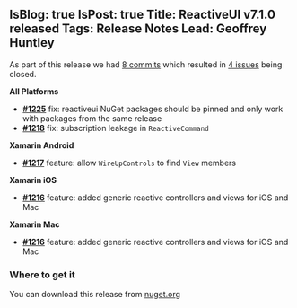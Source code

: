 IsBlog: true
IsPost: true
Title: ReactiveUI v7.1.0 released
Tags: Release Notes
Lead: Geoffrey Huntley
---

<!--excerpt-->

As part of this release we had [8 commits](https://github.com/reactiveui/reactiveui/compare/7.0.0...7.1.0) which resulted in [4 issues](https://github.com/reactiveui/ReactiveUI/issues?milestone=5&state=closed) being closed.

**All Platforms**
- [**#1225**](https://github.com/reactiveui/ReactiveUI/pull/1225)  fix: reactiveui NuGet packages should be pinned and only work with packages from the same release
- [**#1218**](https://github.com/reactiveui/ReactiveUI/pull/1218) fix: subscription leakage in `ReactiveCommand`

**Xamarin Android**
- [**#1217**](https://github.com/reactiveui/ReactiveUI/pull/1217) feature: allow `WireUpControls` to find `View` members

**Xamarin iOS**
- [**#1216**](https://github.com/reactiveui/ReactiveUI/pull/1216) feature: added generic reactive controllers and views for iOS and Mac

**Xamarin Mac**
- [**#1216**](https://github.com/reactiveui/ReactiveUI/pull/1216) feature: added generic reactive controllers and views for iOS and Mac

### Where to get it

You can download this release from [nuget.org](https://www.nuget.org/packages/reactiveui/7.1.0)
